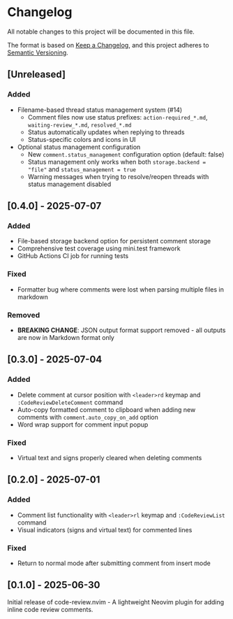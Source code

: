 # Changelog

All notable changes to this project will be documented in this file.

The format is based on [Keep a Changelog](https://keepachangelog.com/en/1.0.0/),
and this project adheres to [Semantic Versioning](https://semver.org/spec/v2.0.0.html).

## [Unreleased]

### Added
- Filename-based thread status management system (#14)
  - Comment files now use status prefixes: `action-required_*.md`, `waiting-review_*.md`, `resolved_*.md`
  - Status automatically updates when replying to threads
  - Status-specific colors and icons in UI
- Optional status management configuration
  - New `comment.status_management` configuration option (default: false)
  - Status management only works when both `storage.backend = "file"` and `status_management = true`
  - Warning messages when trying to resolve/reopen threads with status management disabled

## [0.4.0] - 2025-07-07

### Added
- File-based storage backend option for persistent comment storage
- Comprehensive test coverage using mini.test framework
- GitHub Actions CI job for running tests

### Fixed
- Formatter bug where comments were lost when parsing multiple files in markdown

### Removed
- **BREAKING CHANGE**: JSON output format support removed - all outputs are now in Markdown format only

## [0.3.0] - 2025-07-04

### Added
- Delete comment at cursor position with `<leader>rd` keymap and `:CodeReviewDeleteComment` command
- Auto-copy formatted comment to clipboard when adding new comments with `comment.auto_copy_on_add` option
- Word wrap support for comment input popup

### Fixed
- Virtual text and signs properly cleared when deleting comments

## [0.2.0] - 2025-07-01

### Added
- Comment list functionality with `<leader>rl` keymap and `:CodeReviewList` command
- Visual indicators (signs and virtual text) for commented lines

### Fixed
- Return to normal mode after submitting comment from insert mode

## [0.1.0] - 2025-06-30

Initial release of code-review.nvim - A lightweight Neovim plugin for adding inline code review comments.

